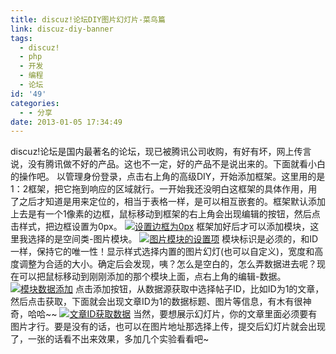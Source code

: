 ```yaml
---
title: discuz!论坛DIY图片幻灯片-菜鸟篇
link: discuz-diy-banner
tags:
  - discuz!
  - php
  - 开发
  - 编程
  - 论坛
id: '49'
categories:
  - - 分享
date: 2013-01-05 17:34:49
---
```


discuz!论坛是国内最著名的论坛，现已被腾讯公司收购，有好有坏，网上传言说，没有腾讯做不好的产品。这也不一定，好的产品不是说出来的。下面就看小白的操作吧。 以管理身份登录，点击右上角的高级DIY，开始添加框架。这里用的是1：2框架，把它拖到响应的区域就行。一开始我还没明白这框架的具体作用，用了之后才知道是用来定位的，相当于表格一样，是可以相互嵌套的。框架默认添加上去是有一个1像素的边框，鼠标移动到框架的右上角会出现编辑的按钮，然后点击样式，把边框设置为0px。 [![设置边框为0px](http://vsnote.test/wp-content/uploads/2013/01/QQ截图20130105172131.png "设置边框为0px")](http://vsnote.test/wp-content/uploads/2013/01/QQ截图20130105172131.png) 框架加好后才可以添加模块，这里我选择的是空间类-图片模块。 [![图片模块的设置项](http://vsnote.test/wp-content/uploads/2013/01/QQ截图201301051729511.png "图片模块的设置项")](http://vsnote.test/wp-content/uploads/2013/01/QQ截图201301051729511.png) 模块标识是必须的，和ID一样，保持它的唯一性！显示样式选择内置的图片幻灯(也可以自定义)，宽度和高度调整为合适的大小。确定后会发现，咦？怎么是空白的，怎么弄数据进去呢？现在可以把鼠标移动到刚刚添加的那个模块上面，点右上角的编辑-数据。 [![模块数据添加](http://vsnote.test/wp-content/uploads/2013/01/模块数据添加.png "模块数据添加")](http://vsnote.test/wp-content/uploads/2013/01/模块数据添加.png) 点击添加按钮，从数据源获取中选择帖子ID，比如ID为1的文章，然后点击获取，下面就会出现文章ID为1的数据标题、图片等信息，有木有很神奇，哈哈~~ [![文章ID获取数据](http://vsnote.test/wp-content/uploads/2013/01/文章ID获取数据.png "文章ID获取数据")](http://vsnote.test/wp-content/uploads/2013/01/文章ID获取数据.png) 当然，要想展示幻灯片，你的文章里面必须要有图片才行。要是没有的话，也可以在图片地址那选择上传，提交后幻灯片就会出现了，一张的话看不出来效果，多加几个实验看看吧~